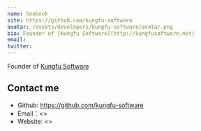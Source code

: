 ```yaml
---
name: Seabook
site: https://github.com/kungfu-software
avatar: /assets/developers/kungfu-software/avatar.png
bio: Founder of [Kungfu Software](http://kungfusoftware.net)
email: 
twitter: 
---
```


Founder of [Kungfu Software](http://kungfusoftware.net)

## Contact me

- Github: <https://github.com/kungfu-software>
- Email：<>
- Website: <>
